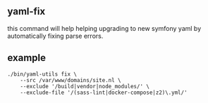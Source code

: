 ## yaml-fix

this command will help helping upgrading to new symfony yaml by automatically fixing parse errors.

## example

```
./bin/yaml-utils fix \
    --src /var/www/domains/site.nl \
    --exclude '/build|vendor|node_modules/' \
    --exclude-file '/(sass-lint|docker-compose|z2)\.yml/'
```
